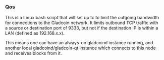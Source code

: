 ### Qos ###

This is a Linux bash script that will set up tc to limit the outgoing bandwidth for connections to the Gladcoin network. It limits outbound TCP traffic with a source or destination port of 9333, but not if the destination IP is within a LAN (defined as 192.168.x.x).

This means one can have an always-on gladcoind instance running, and another local gladcoind/gladcoin-qt instance which connects to this node and receives blocks from it.
